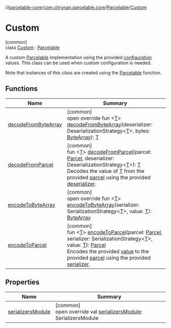 //[parcelable-core](../../../../index.md)/[com.chrynan.parcelable.core](../../index.md)/[Parcelable](../index.md)/[Custom](index.md)

# Custom

[common]\
class [Custom](index.md) : [Parcelable](../index.md)

A custom [Parcelable](../index.md) implementation using the provided [configuration](../../../../../parcelable-core/com.chrynan.parcelable.core/-parcelable/-custom/configuration.md) values. This class can be used when custom configuration is needed.

Note that instances of this class are created using the [Parcelable](../index.md) function.

## Functions

| Name | Summary |
|---|---|
| [decodeFromByteArray](../decode-from-byte-array.md) | [common]<br>open override fun &lt;[T](../decode-from-byte-array.md)&gt; [decodeFromByteArray](../decode-from-byte-array.md)(deserializer: DeserializationStrategy&lt;[T](../decode-from-byte-array.md)&gt;, bytes: [ByteArray](https://kotlinlang.org/api/latest/jvm/stdlib/kotlin/-byte-array/index.html)): [T](../decode-from-byte-array.md) |
| [decodeFromParcel](../decode-from-parcel.md) | [common]<br>fun &lt;[T](../decode-from-parcel.md)&gt; [decodeFromParcel](../decode-from-parcel.md)(parcel: [Parcel](../../-parcel/index.md), deserializer: DeserializationStrategy&lt;[T](../decode-from-parcel.md)&gt;): [T](../decode-from-parcel.md)<br>Decodes the value of [T](../decode-from-parcel.md) from the provided [parcel](../decode-from-parcel.md) using the provided [deserializer](../decode-from-parcel.md). |
| [encodeToByteArray](../encode-to-byte-array.md) | [common]<br>open override fun &lt;[T](../encode-to-byte-array.md)&gt; [encodeToByteArray](../encode-to-byte-array.md)(serializer: SerializationStrategy&lt;[T](../encode-to-byte-array.md)&gt;, value: [T](../encode-to-byte-array.md)): [ByteArray](https://kotlinlang.org/api/latest/jvm/stdlib/kotlin/-byte-array/index.html) |
| [encodeToParcel](../encode-to-parcel.md) | [common]<br>fun &lt;[T](../encode-to-parcel.md)&gt; [encodeToParcel](../encode-to-parcel.md)(parcel: [Parcel](../../-parcel/index.md), serializer: SerializationStrategy&lt;[T](../encode-to-parcel.md)&gt;, value: [T](../encode-to-parcel.md)): [Parcel](../../-parcel/index.md)<br>Encodes the provided [value](../encode-to-parcel.md) to the provided [parcel](../encode-to-parcel.md) using the provided [serializer](../encode-to-parcel.md). |

## Properties

| Name | Summary |
|---|---|
| [serializersModule](../serializers-module.md) | [common]<br>open override val [serializersModule](../serializers-module.md): SerializersModule |
